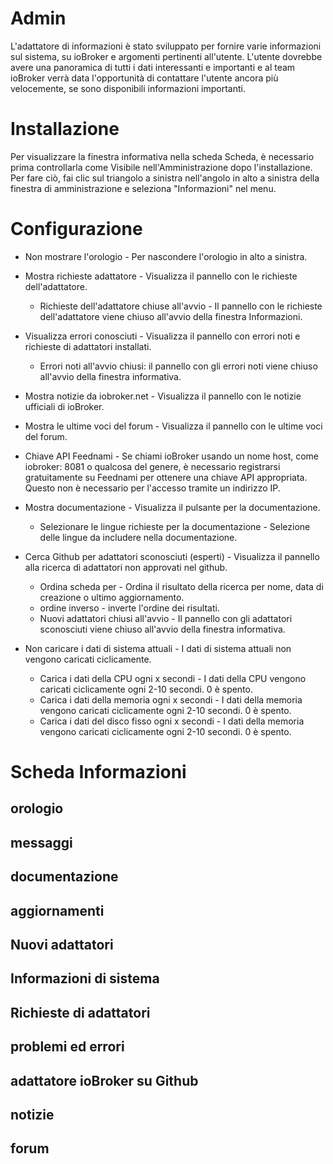 # Admin

L'adattatore di informazioni è stato sviluppato per fornire varie informazioni sul sistema, su ioBroker e argomenti pertinenti all'utente. L'utente dovrebbe avere una panoramica di tutti i dati interessanti e importanti e al team ioBroker verrà data l'opportunità di contattare l'utente ancora più velocemente, se sono disponibili informazioni importanti.

# Installazione

Per visualizzare la finestra informativa nella scheda Scheda, è necessario prima controllarla come Visibile nell'Amministrazione dopo l'installazione. Per fare ciò, fai clic sul triangolo a sinistra nell'angolo in alto a sinistra della finestra di amministrazione e seleziona "Informazioni" nel menu.

# Configurazione

* Non mostrare l'orologio - Per nascondere l'orologio in alto a sinistra.
* Mostra richieste adattatore - Visualizza il pannello con le richieste dell'adattatore.
    * Richieste dell'adattatore chiuse all'avvio - Il pannello con le richieste dell'adattatore viene chiuso all'avvio della finestra Informazioni.
* Visualizza errori conosciuti - Visualizza il pannello con errori noti e richieste di adattatori installati.
    * Errori noti all'avvio chiusi: il pannello con gli errori noti viene chiuso all'avvio della finestra informativa.

* Mostra notizie da iobroker.net - Visualizza il pannello con le notizie ufficiali di ioBroker.
* Mostra le ultime voci del forum - Visualizza il pannello con le ultime voci del forum.
* Chiave API Feednami - Se chiami ioBroker usando un nome host, come iobroker: 8081 o qualcosa del genere, è necessario registrarsi gratuitamente su Feednami per ottenere una chiave API appropriata. Questo non è necessario per l'accesso tramite un indirizzo IP.

* Mostra documentazione - Visualizza il pulsante per la documentazione.
    * Selezionare le lingue richieste per la documentazione - Selezione delle lingue da includere nella documentazione.

* Cerca Github per adattatori sconosciuti (esperti) - Visualizza il pannello alla ricerca di adattatori non approvati nel github.
    * Ordina scheda per - Ordina il risultato della ricerca per nome, data di creazione o ultimo aggiornamento.
    * ordine inverso - inverte l'ordine dei risultati.
    * Nuovi adattatori chiusi all'avvio - Il pannello con gli adattatori sconosciuti viene chiuso all'avvio della finestra informativa.

* Non caricare i dati di sistema attuali - I dati di sistema attuali non vengono caricati ciclicamente.
    * Carica i dati della CPU ogni x secondi - I dati della CPU vengono caricati ciclicamente ogni 2-10 secondi. 0 è spento.
    * Carica i dati della memoria ogni x secondi - I dati della memoria vengono caricati ciclicamente ogni 2-10 secondi. 0 è spento.
    * Carica i dati del disco fisso ogni x secondi - I dati della memoria vengono caricati ciclicamente ogni 2-10 secondi. 0 è spento.

# Scheda Informazioni

## orologio

## messaggi

## documentazione

## aggiornamenti

## Nuovi adattatori

## Informazioni di sistema

## Richieste di adattatori

## problemi ed errori

## adattatore ioBroker su Github

## notizie

## forum